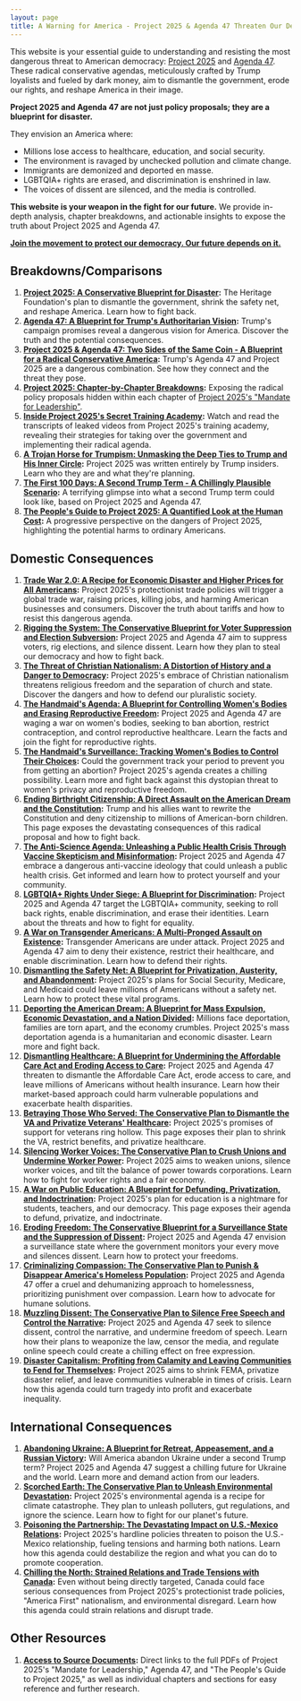 ```yaml
---
layout: page
title: A Warning for America - Project 2025 & Agenda 47 Threaten Our Democracy
---
```


This website is your essential guide to understanding and resisting the most dangerous threat to American democracy: [Project 2025](https://www.project2025.org/) and [Agenda 47](https://www.donaldjtrump.com/agenda47). These radical conservative agendas, meticulously crafted by Trump loyalists and fueled by dark money, aim to dismantle the government, erode our rights, and reshape America in their image.

**Project 2025 and Agenda 47 are not just policy proposals; they are a blueprint for disaster.**

They envision an America where:

* Millions lose access to healthcare, education, and social security.
* The environment is ravaged by unchecked pollution and climate change.
* Immigrants are demonized and deported en masse.
* LGBTQIA+ rights are erased, and discrimination is enshrined in law.
* The voices of dissent are silenced, and the media is controlled.

**This website is your weapon in the fight for our future.** We provide in-depth analysis, chapter breakdowns, and actionable insights to expose the truth about Project 2025 and Agenda 47.

**[Join the movement to protect our democracy. Our future depends on it.](./project_2025/call_to_action.md)**

## Breakdowns/Comparisons

1. **[Project 2025: A Conservative Blueprint for Disaster](./project_2025/detailed_breakdown.md):**  The Heritage Foundation's plan to dismantle the government, shrink the safety net, and reshape America. Learn how to fight back.
1. **[Agenda 47: A Blueprint for Trump's Authoritarian Vision](./agenda_47/detailed_breakdown.md):**  Trump's campaign promises reveal a dangerous vision for America. Discover the truth and the potential consequences.
1. **[Project 2025 & Agenda 47: Two Sides of the Same Coin - A Blueprint for a Radical Conservative America](./agenda_47/agenda_47_vs_project_2025.md):**  Trump's Agenda 47 and Project 2025 are a dangerous combination. See how they connect and the threat they pose. 
1. **[Project 2025: Chapter-by-Chapter Breakdowns](./project_2025/chapter_by_chapter_breakdowns.md):**  Exposing the radical policy proposals hidden within each chapter of [Project 2025's "Mandate for Leadership"](https://static.project2025.org/2025_MandateForLeadership_FULL.pdf).
1. **[Inside Project 2025's Secret Training Academy](./project_2025/secret_training_videos/secret_training_videos.md):** Watch and read the transcripts of leaked videos from Project 2025's training academy, revealing their strategies for taking over the government and implementing their radical agenda.
1. **[A Trojan Horse for Trumpism: Unmasking the Deep Ties to Trump and His Inner Circle](./project_2025/authors/trumps_connections.md):**  Project 2025 was written entirely by Trump insiders. Learn who they are and what they're planning. 
1. **[The First 100 Days: A Second Trump Term - A Chillingly Plausible Scenario](./project_2025/the_first_100_days.md):**  A terrifying glimpse into what a second Trump term could look like, based on Project 2025 and Agenda 47.
1. **[The People's Guide to Project 2025: A Quantified Look at the Human Cost](./project_2025/the_peoples_guide_to_project_2025.md):**  A progressive perspective on the dangers of Project 2025, highlighting the potential harms to ordinary Americans.

## Domestic Consequences

1. **[Trade War 2.0: A Recipe for Economic Disaster and Higher Prices for All Americans](./consequences/international/trade_war.md):** Project 2025's protectionist trade policies will trigger a global trade war, raising prices, killing jobs, and harming American businesses and consumers. Discover the truth about tariffs and how to resist this dangerous agenda.
1. **[Rigging the System: The Conservative Blueprint for Voter Suppression and Election Subversion](./consequences/domestic/voting_rights.md):**  Project 2025 and Agenda 47 aim to suppress voters, rig elections, and silence dissent. Learn how they plan to steal our democracy and how to fight back.
1. **[The Threat of Christian Nationalism: A Distortion of History and a Danger to Democracy](./consequences/domestic/christian_nationalism.md):** Project 2025's embrace of Christian nationalism threatens religious freedom and the separation of church and state. Discover the dangers and how to defend our pluralistic society.
1. **[The Handmaid's Agenda: A Blueprint for Controlling Women's Bodies and Erasing Reproductive Freedom](./consequences/domestic/abortion_ivf_contraception_access.md):** Project 2025 and Agenda 47 are waging a war on women's bodies, seeking to ban abortion, restrict contraception, and control reproductive healthcare. Learn the facts and join the fight for reproductive rights.
1. **[The Handmaid's Surveillance: Tracking Women's Bodies to Control Their Choices](./consequences/domestic/survellance_of_women.md):** Could the government track your period to prevent you from getting an abortion? Project 2025's agenda creates a chilling possibility. Learn more and fight back against this dystopian threat to women's privacy and reproductive freedom.
1. **[Ending Birthright Citizenship: A Direct Assault on the American Dream and the Constitution](./consequences/domestic/birthright_citizenship.md):** Trump and his allies want to rewrite the Constitution and deny citizenship to millions of American-born children. This page exposes the devastating consequences of this radical proposal and how to fight back.
1. **[The Anti-Science Agenda: Unleashing a Public Health Crisis Through Vaccine Skepticism and Misinformation](./consequences/domestic/anti_vaxx.md):** Project 2025 and Agenda 47 embrace a dangerous anti-vaccine ideology that could unleash a public health crisis. Get informed and learn how to protect yourself and your community.
1. **[LGBTQIA+ Rights Under Siege: A Blueprint for Discrimination](./consequences/domestic/lgbtqi_rights.md):** Project 2025 and Agenda 47 target the LGBTQIA+ community, seeking to roll back rights, enable discrimination, and erase their identities. Learn about the threats and how to fight for equality.
1. **[A War on Transgender Americans: A Multi-Pronged Assault on Existence](./consequences/domestic/trans_rights.md):** Transgender Americans are under attack. Project 2025 and Agenda 47 aim to deny their existence, restrict their healthcare, and enable discrimination. Learn how to defend their rights.
1. **[Dismantling the Safety Net: A Blueprint for Privatization, Austerity, and Abandonment](./consequences/domestic/social_security_medicare_and_medicaid.md):** Project 2025's plans for Social Security, Medicare, and Medicaid could leave millions of Americans without a safety net. Learn how to protect these vital programs.
1. **[Deporting the American Dream: A Blueprint for Mass Expulsion, Economic Devastation, and a Nation Divided](./consequences/domestic/mass_deportations.md):**  Millions face deportation, families are torn apart, and the economy crumbles. Project 2025's mass deportation agenda is a humanitarian and economic disaster. Learn more and fight back.
1. **[Dismantling Healthcare: A Blueprint for Undermining the Affordable Care Act and Eroding Access to Care](./consequences/domestic/healthcare.md):**  Project 2025 and Agenda 47 threaten to dismantle the Affordable Care Act, erode access to care, and leave millions of Americans without health insurance. Learn how their market-based approach could harm vulnerable populations and exacerbate health disparities.
1. **[Betraying Those Who Served: The Conservative Plan to Dismantle the VA and Privatize Veterans' Healthcare](./consequences/domestic/veterans_affairs.md):** Project 2025's promises of support for veterans ring hollow. This page exposes their plan to shrink the VA, restrict benefits, and privatize healthcare.
1. **[Silencing Worker Voices: The Conservative Plan to Crush Unions and Undermine Worker Power](./consequences/domestic/unions.md):** Project 2025 aims to weaken unions, silence worker voices, and tilt the balance of power towards corporations. Learn how to fight for worker rights and a fair economy.
1. **[A War on Public Education: A Blueprint for Defunding, Privatization, and Indoctrination](./consequences/domestic/public_education.md):** Project 2025's plan for education is a nightmare for students, teachers, and our democracy. This page exposes their agenda to defund, privatize, and indoctrinate.
1. **[Eroding Freedom: The Conservative Blueprint for a Surveillance State and the Suppression of Dissent](./consequences/domestic/civil_liberties.md):** Project 2025 and Agenda 47 envision a surveillance state where the government monitors your every move and silences dissent. Learn how to protect your freedoms.
1. **[Criminalizing Compassion: The Conservative Plan to Punish & Disappear America's Homeless Population](./consequences/domestic/homelessness.md):** Project 2025 and Agenda 47 offer a cruel and dehumanizing approach to homelessness, prioritizing punishment over compassion. Learn how to advocate for humane solutions.
1. **[Muzzling Dissent: The Conservative Plan to Silence Free Speech and Control the Narrative](./consequences/domestic/free_speech.md):**  Project 2025 and Agenda 47 seek to silence dissent, control the narrative, and undermine freedom of speech. Learn how their plans to weaponize the law, censor the media, and regulate online speech could create a chilling effect on free expression.
1. **[Disaster Capitalism: Profiting from Calamity and Leaving Communities to Fend for Themselves](./consequences/domestic/disaster_relief.md):** Project 2025 aims to shrink FEMA, privatize disaster relief, and leave communities vulnerable in times of crisis. Learn how this agenda could turn tragedy into profit and exacerbate inequality.

## International Consequences

1. **[Abandoning Ukraine: A Blueprint for Retreat, Appeasement, and a Russian Victory](./consequences/international/ukraine.md):** Will America abandon Ukraine under a second Trump term? Project 2025 and Agenda 47 suggest a chilling future for Ukraine and the world. Learn more and demand action from our leaders.
1. **[Scorched Earth: The Conservative Plan to Unleash Environmental Devastation](./consequences/international/the_environment.md):** Project 2025's environmental agenda is a recipe for climate catastrophe. They plan to unleash polluters, gut regulations, and ignore the science. Learn how to fight for our planet's future.
1. **[Poisoning the Partnership: The Devastating Impact on U.S.-Mexico Relations](./consequences/international/mexico.md):**  Project 2025's hardline policies threaten to poison the U.S.-Mexico relationship, fueling tensions and harming both nations. Learn how this agenda could destabilize the region and what you can do to promote cooperation. 
1. **[Chilling the North: Strained Relations and Trade Tensions with Canada](./consequences/international/canada.md):**  Even without being directly targeted, Canada could face serious consequences from Project 2025's protectionist trade policies, "America First" nationalism, and environmental disregard. Learn how this agenda could strain relations and disrupt trade.

## Other Resources

1. **[Access to Source Documents](./documents/sources.md):** Direct links to the full PDFs of Project 2025's "Mandate for Leadership," Agenda 47, and "The People's Guide to Project 2025," as well as individual chapters and sections for easy reference and further research.
